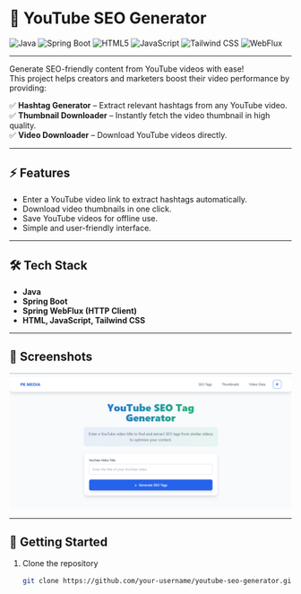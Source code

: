 # 🎥 YouTube SEO Generator

![Java](https://img.shields.io/badge/Java-ED8B00?style=for-the-badge&logo=openjdk&logoColor=white)
![Spring Boot](https://img.shields.io/badge/Spring%20Boot-6DB33F?style=for-the-badge&logo=springboot&logoColor=white)
![HTML5](https://img.shields.io/badge/HTML5-E34F26?style=for-the-badge&logo=html5&logoColor=white)
![JavaScript](https://img.shields.io/badge/JavaScript-F7DF1E?style=for-the-badge&logo=javascript&logoColor=black)
![Tailwind CSS](https://img.shields.io/badge/TailwindCSS-38B2AC?style=for-the-badge&logo=tailwindcss&logoColor=white)
![WebFlux](https://img.shields.io/badge/WebFlux-2496ED?style=for-the-badge&logo=spring&logoColor=white)

---

Generate SEO-friendly content from YouTube videos with ease!  
This project helps creators and marketers boost their video performance by providing:

✅ **Hashtag Generator** – Extract relevant hashtags from any YouTube video.  
✅ **Thumbnail Downloader** – Instantly fetch the video thumbnail in high quality.  
✅ **Video Downloader** – Download YouTube videos directly.

---

## ⚡ Features
- Enter a YouTube video link to extract hashtags automatically.
- Download video thumbnails in one click.
- Save YouTube videos for offline use.
- Simple and user-friendly interface.

---

## 🛠️ Tech Stack
- **Java**
- **Spring Boot**
- **Spring WebFlux (HTTP Client)**
- **HTML, JavaScript, Tailwind CSS**

---

## 📸 Screenshots

![App Screenshot](assets/screenshot.png)



---

## 🚀 Getting Started
1. Clone the repository
   ```bash
   git clone https://github.com/your-username/youtube-seo-generator.git
